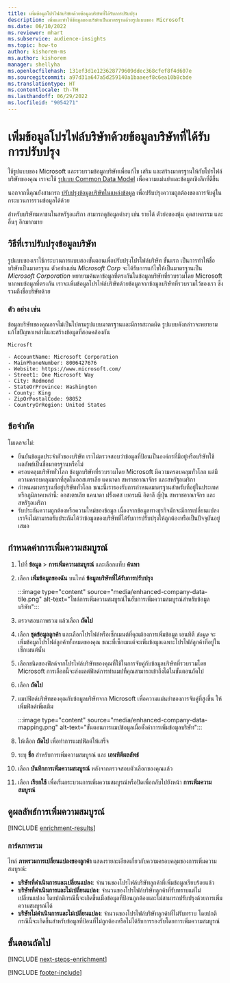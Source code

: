 ```yaml
---
title: เพิ่มข้อมูลโปรไฟล์บริษัทด้วยข้อมูลบริษัทที่ได้รับการปรับปรุง
description: เพิ่มและทำให้ข้อมูลของบริษัทเป็นมาตรฐานด้วยรูปแบบของ Microsoft
ms.date: 06/10/2022
ms.reviewer: mhart
ms.subservice: audience-insights
ms.topic: how-to
author: kishorem-ms
ms.author: kishorem
manager: shellyha
ms.openlocfilehash: 131ef3d1e123628779609ddec368cfef8f4d607e
ms.sourcegitcommit: a97d31a647a5d259140a1baaeef8c6ea10b8cbde
ms.translationtype: HT
ms.contentlocale: th-TH
ms.lasthandoff: 06/29/2022
ms.locfileid: "9054271"
---
```

# <a name="enrich-company-profiles-with-enhanced-company-data"></a>เพิ่มข้อมูลโปรไฟล์บริษัทด้วยข้อมูลบริษัทที่ได้รับการปรับปรุง

ใช้รูปแบบของ Microsoft และรวบรวมข้อมูลบริษัทเพื่อแก้ไข เสริม และสร้างมาตรฐานให้กับโปรไฟล์บริษัทของคุณ เราจะใช้ [รูปแบบ Common Data Model](/common-data-model/schema/core/applicationcommon/account) เพื่อความแม่นยำและข้อมูลเชิงลึกที่ดีขึ้น

นอกจากนี้คุณยังสามารถ [ปรับปรุงข้อมูลบริษัทในแหล่งข้อมูล](data-sources-enrichment.md) เพื่อปรับปรุงความถูกต้องของการจับคู่ในกระบวนการรวมข้อมูลได้ด้วย

สำหรับบริษัทมหาชนในสหรัฐอเมริกา สามารถดูข้อมูลต่างๆ เช่น รายได้ ตัวย่อของหุ้น อุตสาหกรรม และอื่นๆ อีกมากมาย  

## <a name="how-we-enhance-company-data"></a>วิธีที่เราปรับปรุงข้อมูลบริษัท

รูปแบบของเราใช้กระบวนการแบบสองขั้นตอนเพื่อปรับปรุงโปรไฟล์บริษัท ขั้นแรก เป็นการทำให้ชื่อบริษัทเป็นมาตรฐาน ตัวอย่างเช่น *Microsoft Corp* จะได้รับการแก้ไขให้เป็นมาตรฐานเป็น *Microsoft Corporation* พยายามค้นหาข้อมูลที่ตรงกันในข้อมูลบริษัทที่รวบรวมโดย Microsoft หากพบข้อมูลที่ตรงกัน เราจะเพิ่มข้อมูลโปรไฟล์บริษัทด้วยข้อมูลจากข้อมูลบริษัทที่รวบรวมไว้ของเรา ซึ่งรวมถึงชื่อบริษัทด้วย

### <a name="example"></a>ตัว อย่าง เช่น

ข้อมูลบริษัทของคุณอาจไม่เป็นไปตามรูปแบบมาตรฐานและมีการสะกดผิด รูปแบบดังกล่าวจะพยายามแก้ไขปัญหาเหล่านี้และสร้างข้อมูลที่สอดคล้องกัน

```Input
Microsft
```

```Output
- AccountName: Microsoft Corporation
- MainPhoneNumber: 8006427676
- Website: https://www.microsoft.com/
- Street1: One Microsoft Way
- City: Redmond
- StateOrProvince: Washington
- County: King
- ZipOrPostalCode: 98052
- CountryOrRegion: United States
```

## <a name="limitations"></a>ข้อจำกัด

โมเดลจะไม่:

- ยืนยันข้อมูลประจำตัวของบริษัท เราไม่ตรวจสอบว่าข้อมูลที่ป้อนเป็นองค์กรที่มีอยู่หรือบริษัทใช้ผลลัพธ์เป็นชื่อมาตรฐานหรือไม่
- ครอบคลุมบริษัททั่วโลก ข้อมูลบริษัทที่รวบรวมโดย Microsoft มีความครอบคลุมทั่วโลก แต่มีความครอบคลุมมากที่สุดในออสเตรเลีย แคนาดา สหราชอาณาจักร และสหรัฐอเมริกา
- กำหนดมาตรฐานที่อยู่บริษัททั่วโลก ขณะนี้เรารองรับการกำหนดมาตรฐานสำหรับที่อยู่ในประเทศหรือภูมิภาคเหล่านี้: ออสเตรเลีย แคนาดา ฝรั่งเศส เยอรมนี อิตาลี ญี่ปุ่น สหราชอาณาจักร และสหรัฐอเมริกา
- รับประกันความถูกต้องหรือความใหม่ของข้อมูล เนื่องจากข้อมูลทางธุรกิจมักจะมีการเปลี่ยนแปลง เราจึงไม่สามารถรับประกันได้ว่าข้อมูลของบริษัทที่ได้รับการปรับปรุงให้ถูกต้องหรือเป็นปัจจุบันอยู่เสมอ

## <a name="configure-the-enrichment"></a>กำหนดค่าการเพิ่มความสมบูรณ์

1. ไปที่ **ข้อมูล** > **การเพิ่มความสมบูรณ์** และเลือกแท็บ **ค้นหา**

1. เลือก **เพิ่มข้อมูลของฉัน** บนไทล์ **ข้อมูลบริษัทที่ได้รับการปรับปรุง**

   :::image type="content" source="media/enhanced-company-data-tile.png" alt-text="ไทล์การเพิ่มความสมบูรณ์ในฮับการเพิ่มความสมบูรณ์สำหรับข้อมูลบริษัท":::

1. ตรวจสอบภาพรวม แล้วเลือก **ถัดไป**

1. เลือก **ชุดข้อมูลลูกค้า** และเลือกโปรไฟล์หรือเซ็กเมนต์ที่คุณต้องการเพิ่มข้อมูล เอนทิตี *ข้อมูล* จะเพิ่มข้อมูลโปรไฟล์ลูกค้าทั้งหมดของคุณ ขณะที่เซ็กเมนต์จะเพิ่มข้อมูลเฉพาะโปรไฟล์ลูกค้าที่อยู่ในเซ็กเมนต์นั้น

1. เลือกชนิดของฟิลด์จากโปรไฟล์บริษัทของคุณที่ใช้ในการจับคู่กับข้อมูลบริษัทที่รวบรวมโดย Microsoft การเลือกนี้จะส่งผลต่ฟิลด์การทำแมปที่คุณสามารถเข้าถึงได้ในขั้นตอนถัดไป

1. เลือก **ถัดไป**

1. แมปฟิลด์บริษัทของคุณกับข้อมูลบริษัทจาก Microsoft เพื่อความแม่นยำของการจับคู่ที่สูงขึ้น ให้เพิ่มฟิลด์เพิ่มเติม

    :::image type="content" source="media/enhanced-company-data-mapping.png" alt-text="ขั้นตอนการแมปข้อมูลเมื่อตั้งค่าการเพิ่มข้อมูลบริษัท":::

1. ให้เลือก **ถัดไป** เพื่อทำการแมปฟิลด์ให้เสร็จ

1. ระบุ **ชื่อ** สำหรับการเพิ่มความสมบูรณ์ และ **เอนทิตีผลลัพธ์**

1. เลือก **บันทึกการเพิ่มความสมบูรณ์** หลังจากตรวจสอบตัวเลือกของคุณแล้ว

1. เลือก **เรียกใช้** เพื่อเริ่มกระบวนการเพิ่มความสมบูรณ์หรือปิดเพื่อกลับไปยังหน้า **การเพิ่มความสมบูรณ์**

## <a name="view-enrichment-results"></a>ดูผลลัพธ์การเพิ่มความสมบูรณ์

[!INCLUDE [enrichment-results](includes/enrichment-results.md)]

### <a name="overview-card"></a>การ์ดภาพรวม

ไทล์ **ภาพรวมการเปลี่ยนแปลงของลูกค้า** แสดงรายละเอียดเกี่ยวกับความครอบคลุมของการเพิ่มความสมบูรณ์:

- **บริษัทที่ดำเนินการและเปลี่ยนแปลง**: จำนวนของโปรไฟล์บริษัทลูกค้าที่เพิ่มข้อมูลเรียบร้อยแล้ว
- **บริษัทที่ดำเนินการและไม่เปลี่ยนแปลง**: จำนวนของโปรไฟล์บริษัทลูกค้าที่รับทราบแต่ไม่เปลี่ยนแปลง โดยปกติกรณีนี้จะเกิดขึ้นเมื่อข้อมูลที่ป้อนถูกต้องและไม่สามารถปรับปรุงด้วยการเพิ่มความสมบูรณ์ได้
- **บริษัทไม่ดำเนินการและไม่เปลี่ยนแปลง**: จำนวนของโปรไฟล์บริษัทลูกค้าที่ไม่รับทราบ โดยปกติกรณีนี้จะเกิดขึ้นสำหรับข้อมูลที่ป้อนที่ไม่ถูกต้องหรือไม่ได้รับการรองรับโดยการเพิ่มความสมบูรณ์

## <a name="next-steps"></a>ขั้นตอนถัดไป

[!INCLUDE [next-steps-enrichment](includes/next-steps-enrichment.md)]

[!INCLUDE [footer-include](includes/footer-banner.md)]
